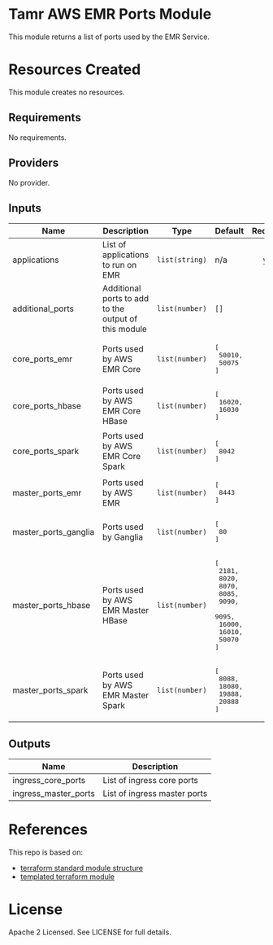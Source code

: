 # Tamr AWS EMR Ports Module
This module returns a list of ports used by the EMR Service.

# Resources Created
This module creates no resources.

<!-- BEGINNING OF PRE-COMMIT-TERRAFORM DOCS HOOK -->
## Requirements

No requirements.

## Providers

No provider.

## Inputs

| Name | Description | Type | Default | Required |
|------|-------------|------|---------|:--------:|
| applications | List of applications to run on EMR | `list(string)` | n/a | yes |
| additional\_ports | Additional ports to add to the output of this module | `list(number)` | `[]` | no |
| core\_ports\_emr | Ports used by AWS EMR Core | `list(number)` | <pre>[<br>  50010,<br>  50075<br>]</pre> | no |
| core\_ports\_hbase | Ports used by AWS EMR Core HBase | `list(number)` | <pre>[<br>  16020,<br>  16030<br>]</pre> | no |
| core\_ports\_spark | Ports used by AWS EMR Core Spark | `list(number)` | <pre>[<br>  8042<br>]</pre> | no |
| master\_ports\_emr | Ports used by AWS EMR | `list(number)` | <pre>[<br>  8443<br>]</pre> | no |
| master\_ports\_ganglia | Ports used by Ganglia | `list(number)` | <pre>[<br>  80<br>]</pre> | no |
| master\_ports\_hbase | Ports used by AWS EMR Master HBase | `list(number)` | <pre>[<br>  2181,<br>  8020,<br>  8070,<br>  8085,<br>  9090,<br>  9095,<br>  16000,<br>  16010,<br>  50070<br>]</pre> | no |
| master\_ports\_spark | Ports used by AWS EMR Master Spark | `list(number)` | <pre>[<br>  8088,<br>  18080,<br>  19888,<br>  20888<br>]</pre> | no |

## Outputs

| Name | Description |
|------|-------------|
| ingress\_core\_ports | List of ingress core ports |
| ingress\_master\_ports | List of ingress master ports |

<!-- END OF PRE-COMMIT-TERRAFORM DOCS HOOK -->

# References
This repo is based on:
* [terraform standard module structure](https://www.terraform.io/docs/modules/index.html#standard-module-structure)
* [templated terraform module](https://github.com/tmknom/template-terraform-module)

# License
Apache 2 Licensed. See LICENSE for full details.
